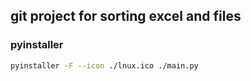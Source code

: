 ## git project for sorting excel and files

### pyinstaller

```bash
pyinstaller -F --icon ./lnux.ico ./main.py
```
